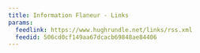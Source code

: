 ```yaml
---
title: Information Flaneur - Links
params:
  feedlink: https://www.hughrundle.net/links/rss.xml
  feedid: 506cd0cf149aa67dcacb69848ae84406
---
```

